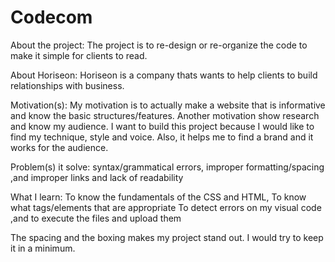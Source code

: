# Codecom
About the project: 
The project is to re-design or re-organize the code to make it simple for clients to read. 

About Horiseon:
Horiseon is a company thats wants to help clients to build relationships with business.

Motivation(s):
My motivation is to actually make a website that is informative and know the basic structures/features.
Another motivation show research and know my audience. 
I want to build this project because I would like to find my technique,  style and voice. Also, it  helps me to find a brand and it works for the audience. 

Problem(s) it solve:
syntax/grammatical errors, 
improper formatting/spacing 
,and improper links and lack of readability

What I learn:
To know the fundamentals of the CSS and HTML,
To know what tags/elements that are appropriate
To detect errors on my visual code
,and to execute the files and upload them


The spacing and the boxing makes my project stand out. I would try to keep it in a minimum. 
